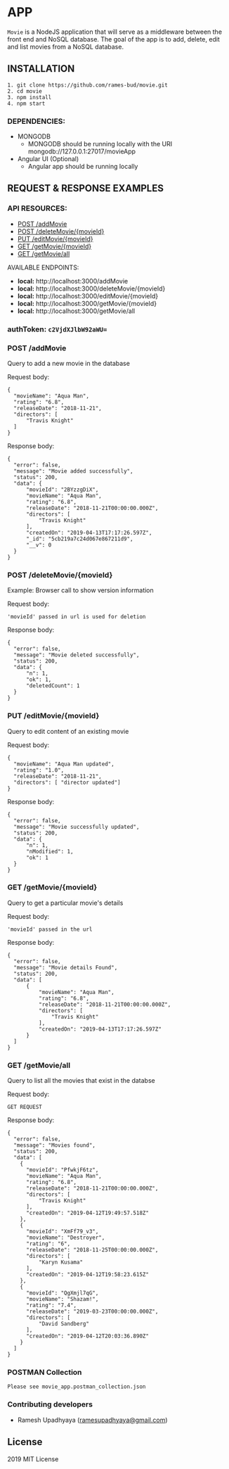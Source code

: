 # APP
`Movie` is a NodeJS application that will serve as a middleware between the front end and NoSQL database.
The goal of the app is to add, delete, edit and list movies from a NoSQL database.

## INSTALLATION
```
1. git clone https://github.com/rames-bud/movie.git
2. cd movie
3. npm install
4. npm start
```
### DEPENDENCIES:

- MONGODB
  - MONGODB should be running locally with the URI mongodb://127.0.0.1:27017/movieApp
- Angular UI (Optional)
  - Angular app should be running locally

## REQUEST & RESPONSE EXAMPLES

### API RESOURCES:

- [POST /addMovie](#post-addmovie)
- [POST /deleteMovie/{movieId}](#post-deletemoviemovieid)
- [PUT /editMovie/{movieId}](#put-editmoviemovieid)
- [GET /getMovie/{movieId}](#get-getmoviemovieid)
- [GET /getMovie/all](#get-getmovieall)


AVAILABLE ENDPOINTS:
- **local:** http://localhost:3000/addMovie
- **local:** http://localhost:3000/deleteMovie/{movieId}
- **local:** http://localhost:3000/editMovie/{movieId}
- **local:** http://localhost:3000/getMovie/{movieId}
- **local:** http://localhost:3000/getMovie/all

### **authToken**: `c2VjdXJlbW92aWU=`

### POST /addMovie

Query to add a new movie in the database

Request body:
```
{
  "movieName": "Aqua Man",
  "rating": "6.8",
  "releaseDate": "2018-11-21",
  "directors": [
      "Travis Knight"
  ]
}
```
Response body:
```
{
  "error": false,
  "message": "Movie added successfully",
  "status": 200,
  "data": {
      "movieId": "2BYzzgDiX",
      "movieName": "Aqua Man",
      "rating": "6.8",
      "releaseDate": "2018-11-21T00:00:00.000Z",
      "directors": [
          "Travis Knight"
      ],
      "createdOn": "2019-04-13T17:17:26.597Z",
      "_id": "5cb219a7c24d067e867211d9",
      "__v": 0
  }
}
```

### POST /deleteMovie/{movieId}

Example: Browser call to show version information

Request body:
```
'movieId' passed in url is used for deletion
```
Response body:
```
{
  "error": false,
  "message": "Movie deleted successfully",
  "status": 200,
  "data": {
      "n": 1,
      "ok": 1,
      "deletedCount": 1
  }
}
```

### PUT /editMovie/{movieId}

Query to edit content of an existing movie

Request body:
```
{
  "movieName": "Aqua Man updated",
  "rating": "1.0",
  "releaseDate": "2018-11-21",
  "directors": [ "director updated"]
}
```
Response body:
```
{
  "error": false,
  "message": "Movie successfully updated",
  "status": 200,
  "data": {
      "n": 1,
      "nModified": 1,
      "ok": 1
  }
}
```

### GET /getMovie/{movieId}

Query to get a particular movie's details

Request body:
```
'movieId' passed in the url
```
Response body:
```
{
  "error": false,
  "message": "Movie details Found",
  "status": 200,
  "data": [
      {
          "movieName": "Aqua Man",
          "rating": "6.8",
          "releaseDate": "2018-11-21T00:00:00.000Z",
          "directors": [
              "Travis Knight"
          ],
          "createdOn": "2019-04-13T17:17:26.597Z"
      }
  ]
}
```

### GET /getMovie/all

Query to list all the movies that exist in the databse

Request body:
```
GET REQUEST
```
Response body:
```
{
  "error": false,
  "message": "Movies found",
  "status": 200,
  "data": [
    {
      "movieId": "PfwkjF6tz",
      "movieName": "Aqua Man",
      "rating": "6.8",
      "releaseDate": "2018-11-21T00:00:00.000Z",
      "directors": [
          "Travis Knight"
      ],
      "createdOn": "2019-04-12T19:49:57.518Z"
    },
    {
      "movieId": "XmFf79_v3",
      "movieName": "Destroyer",
      "rating": "6",
      "releaseDate": "2018-11-25T00:00:00.000Z",
      "directors": [
          "Karyn Kusama"
      ],
      "createdOn": "2019-04-12T19:58:23.615Z"
    },
    {
      "movieId": "QgXmjl7qG",
      "movieName": "Shazam!",
      "rating": "7.4",
      "releaseDate": "2019-03-23T00:00:00.000Z",
      "directors": [
          "David Sandberg"
      ],
      "createdOn": "2019-04-12T20:03:36.890Z"
    }
  ]
}
```

### POSTMAN Collection
```
Please see movie_app.postman_collection.json
```

### Contributing developers
* Ramesh Upadhyaya (ramesupadhyaya@gmail.com)

## License
2019 MIT License
